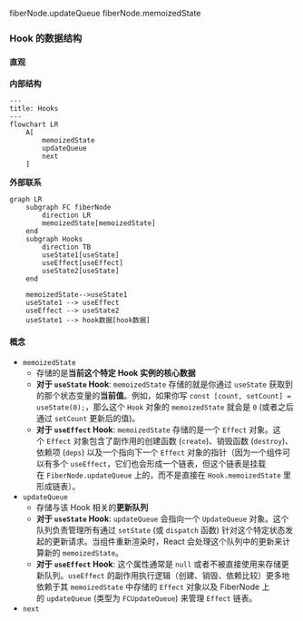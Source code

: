 fiberNode.updateQueue
fiberNode.memoizedState

### Hook 的数据结构

#### 直观

**内部结构**

```mermaid
---
title: Hooks
---
flowchart LR
    A[
        memoizedState
        updateQueue
        next
    ]
```

**外部联系**

```mermaid
graph LR
    subgraph FC fiberNode
        direction LR
        memoizedState[memoizedState]
    end
    subgraph Hooks
        direction TB
        useState1[useState]
        useEffect[useEffect]
        useState2[useState]
    end

    memoizedState-->useState1
    useState1 --> useEffect
    useEffect --> useState2
    useState1 --> hook数据[hook数据]

```

#### 概念

- `memoizedState`
  - 存储的是**当前这个特定 Hook 实例的核心数据**
  - **对于 `useState` Hook**: `memoizedState` 存储的就是你通过 `useState` 获取到的那个状态变量的**当前值**。例如，如果你写 `const [count, setCount] = useState(0);`，那么这个 `Hook` 对象的 `memoizedState` 就会是 `0` (或者之后通过 `setCount` 更新后的值)。
  - **对于 `useEffect` Hook**: `memoizedState` 存储的是一个 `Effect` 对象。这个 `Effect` 对象包含了副作用的创建函数 (`create`)、销毁函数 (`destroy`)、依赖项 (`deps`) 以及一个指向下一个 `Effect` 对象的指针（因为一个组件可以有多个 `useEffect`，它们也会形成一个链表，但这个链表是挂载在 `FiberNode.updateQueue` 上的，而不是直接在 `Hook.memoizedState` 里形成链表）。
- `updateQueue`
  - 存储与该 Hook 相关的**更新队列**
  - **对于 `useState` Hook**: `updateQueue` 会指向一个 `UpdateQueue` 对象。这个队列负责管理所有通过 `setState` (或 `dispatch` 函数) 针对这个特定状态发起的更新请求。当组件重新渲染时，React 会处理这个队列中的更新来计算新的 `memoizedState`。
  - **对于 `useEffect` Hook**: 这个属性通常是 `null` 或者不被直接使用来存储更新队列。`useEffect` 的副作用执行逻辑（创建、销毁、依赖比较）更多地依赖于其 `memoizedState` 中存储的 `Effect` 对象以及 FiberNode 上的 `updateQueue` (类型为 `FCUpdateQueue`) 来管理 `Effect` 链表。
- `next`
